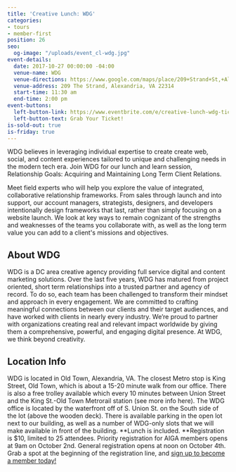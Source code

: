 ```yaml
---
title: 'Creative Lunch: WDG'
categories:
- tours
- member-first
position: 26
seo:
  og-image: "/uploads/event_cl-wdg.jpg"
event-details:
  date: 2017-10-27 00:00:00 -04:00
  venue-name: WDG
  venue-directions: https://www.google.com/maps/place/209+Strand+St,+Alexandria,+VA+22314/data=!4m2!3m1!1s0x89b7b058c628041d:0x9598398e18b5da18?sa=X&ved=0ahUKEwjr4_Gf6b7WAhUXM8AKHW8WDiQQ8gEIJTAA
  venue-address: 209 The Strand, Alexandria, VA 22314
  start-time: 11:30 am
  end-time: 2:00 pm
event-buttons:
  left-button-link: https://www.eventbrite.com/e/creative-lunch-wdg-tickets-38470409029
  left-button-text: Grab Your Ticket!
is-sold-out: true
is-friday: true
---
```


WDG believes in leveraging individual expertise to create create web, social, and content experiences tailored to unique and challenging needs in the modern tech era. Join WDG for our lunch and learn session, Relationship Goals: Acquiring and Maintaining Long Term Client Relations.

Meet field experts who will help you explore the value of integrated, collaborative relationship frameworks. From sales through launch and into support, our account managers, strategists, designers, and developers intentionally design frameworks that last, rather than simply focusing on a website launch. We look at key ways to remain cognizant of the strengths and weaknesses of the teams you collaborate with, as well as the long term value you can add to a client's missions and objectives.

## About WDG

WDG is a DC area creative agency providing full service digital and content marketing solutions. Over the last five years, WDG has matured from project oriented, short term relationships into a trusted partner and agency of record. To do so, each team has been challenged to transform their mindset and approach in every engagement. We are committed to crafting meaningful connections between our clients and their target audiences, and have worked with clients in nearly every industry. We’re proud to partner with organizations creating real and relevant impact worldwide by giving them a comprehensive, powerful, and engaging digital presence. At WDG, we think beyond creativity.

## Location Info

WDG is located in Old Town, Alexandria, VA. The closest Metro stop is King Street, Old Town, which is about a 15-20 minute walk from our office. There is also a free trolley available which every 10 minutes between Union Street and the King St.-Old Town Metrorail station (see more info here). The WDG office is located by the waterfront off of S. Union St. on the South side of the lot (above the wooden deck). There is available parking in the open lot next to our building, as well as a number of WDG-only slots that we will make available in front of the building.
\*\*Lunch is included. \*\*Registration is $10, limited to 25 attendees. Priority registration for AIGA members opens at 9am on October 2nd. General registration opens at noon on October 4th. Grab a spot at the beginning of the registration line, and [sign up to become a member today!](http://www.aiga.org/join)